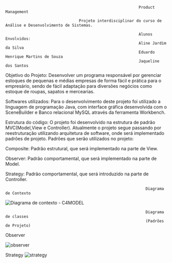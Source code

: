                                                               Product Management

                                    Projeto interdisciplinar do curso de Análise e Desenvolvimento de Sistemas.

                                                              Alunos Envolvidos:  
                                                              Aline Jardim da Silva
                                                              Eduardo Henrique Martins de Souza
                                                              Jaqueline dos Santos


Objetivo do Projeto:
Desenvolver um programa responsável por gerenciar estoques de pequenas e médias empresas de forma fácil e prática para o empresário, sendo de fácil adaptação para diversões negócios como estoque de roupas, sapatos e mercearias. 

Softwares utilizados: 
Para o desenvolvimento deste projeto foi utilizado a linguagem de programação Java, com interface gráfica desenvolvida com o SceneBuilder e Banco relacional MySQL através da ferramenta Workbench. 

Estrutura do código: 
O projeto foi desenvolvido na estrutura de padrão MVC(Model,View e Controller). Atualmente o projeto segue passando por reestruturação utilizando arquitetura de software, onde será implementado padrões de projeto. 
Padrões que serão utilizados no projeto: 

Composite: Padrão estrutural, que será implementado na parte de View. 

Observer: Padrão comportamental, que será implementado na parte de Model. 

Strategy: Padrão comportamental, que será introduzido na parte de Controller. 



                                                                 Diagrama de Contexto


![Diagrama de contexto - C4MODEL](https://user-images.githubusercontent.com/62843971/137044568-0e691e9f-b5d4-4545-8a76-9d29069f88ce.png)



                                                                 Diagrama de classes
                                                                 (Padrões de Projeto)
Observer

![observer](https://user-images.githubusercontent.com/62843971/137044198-16bdeb2f-dfba-4a2d-8e2e-ed38c9a66fcd.PNG)

Strategy
![strategy](https://user-images.githubusercontent.com/62843971/137044345-a1840a66-845b-4235-8bc7-a57d407b85e5.PNG)
